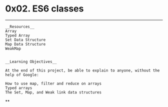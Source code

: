 # 0x02. ES6 classes

---

    __Resources__
    Array
    Typed Array
    Set Data Structure
    Map Data Structure
    WeakMap


    __Learning Objectives__

    At the end of this project, be able to explain to anyone, without the help of Google:

    How to use map, filter and reduce on arrays
    Typed arrays
    The Set, Map, and Weak link data structures

\*\*
